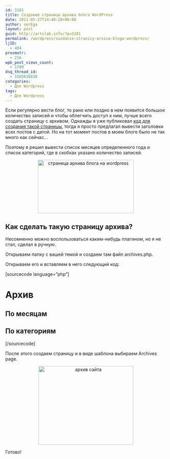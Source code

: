 ```yaml
---
id: 3181
title: Создание страницы архива блога WordPress
date: 2011-05-27T14:40:28+00:00
author: serEga
layout: post
guid: http://artslab.info/?p=3181
permalink: /wordpress/sozdanie-stranicy-arxiva-bloga-wordpress/
ljID:
  - 404
prosmotr:
  - 216
wpb_post_views_count:
  - 1789
dsq_thread_id:
  - 1565016838
categories:
  - Для Wordpress
tags:
  - Для Wordpress
---
```

Если регулярно вести блог, то рано или поздно в нем появится большое количество записей и чтобы облегчить доступ к ним, лучше всего создать страницу с архивом. Однажды я уже публиковал [код для создания такой страницы](http://artslab.info/wordpress/sozdanie-stranitsyi-arhiva-v-wordpress/), тогда я просто предлагал вывести заголовки всех постов с датой. Но на тот момент постов в моем блоге было не так много как сейчас&#8230; 

Поэтому я решил вывести список месяцев определенного года и список категорий, где в скобках указано количество записей. 

<center>
  <a href="http://img.artslab.info/archive_page.jpg"><img src="http://img.artslab.info/archive_page-300x167.jpg" alt="страница архива блога на wordpress" title="archive_page" width="300" height="167" class="alignnone size-medium wp-image-3184" srcset="http://img.artslab.info/archive_page-300x167.jpg 300w, http://img.artslab.info/archive_page.jpg 535w" sizes="(max-width: 300px) 100vw, 300px" /></a>
</center>

## Как сделать такую страницу архива?

<!--more-->

Несомненно можно воспользоваться каким-нибудь плагином, но я не стал, сделал в ручную.
  
Открываем папку с вашей темой и создаем там файл archives.php.
  
Открываем его и вставляем в него следующий код:

[sourcecode language=&#8221;php&#8221;]
  
<?php
/*
Template Name: Archive
*/
?>


  
<?php get_header(); ?>

# Архив

## По месяцам

<?php wp_get_archives('show_post_count=1'); ?>



## По категориям

<?php wp_list_cats('hierarchical=0&#038;optioncount=1&#038;show_count=1'); ?>

<?php get_sidebar(); ?>


  
<?php get_footer(); ?>[/sourcecode]

После этого создаем страницу и в виде шаблона выбираем Archives page.

<center>
  <img src="http://img.artslab.info/archive.jpg" alt="архив сайта" title="archive" width="297" height="246" class="alignnone size-full wp-image-3183" />
</center>

Готово!